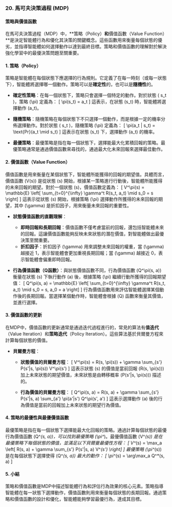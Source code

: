 ### 20. **馬可夫決策過程 (MDP)**

#### 策略與價值函數

在馬可夫決策過程（MDP）中，**策略（Policy）**和**價值函數（Value Function）**是決定智能體行為和優化其決策的關鍵概念。這些函數用來衡量每個狀態的優劣，並指導智能體如何選擇動作以達到最終目標。策略和價值函數的理解對於解決強化學習中的最優決策問題至關重要。

#### 1. **策略（Policy）**

策略是智能體在每個狀態下應選擇的行為規則。它定義了在每一時刻（或每一狀態下），智能體將選擇哪一個動作。策略可以是**確定性**的，也可以是**隨機性**的。

- **確定性策略**：在每一個狀態下，策略只會選擇一個特定的動作。對於狀態 \( s_t \)，策略 \(\pi\) 定義為：
  \[
  \pi(s_t) = a_t
  \]
  這表示，在狀態 \(s_t\) 時，智能體將選擇動作 \(a_t\)。
  
- **隨機策略**：隨機策略在每個狀態下不只選擇一個動作，而是根據一定的機率分佈選擇動作。對於狀態 \( s_t \)，隨機策略 \(\pi\) 定義為：
  \[
  \pi(a_t | s_t) = \text{Pr}(a_t \mid s_t)
  \]
  這表示在狀態 \(s_t\) 下，選擇動作 \(a_t\) 的機率。

- **最優策略**：最優策略是指在每一個狀態下，選擇能最大化累積回報的策略。最優策略通常是通過價值函數來尋找的，通過最大化未來回報來選擇最佳動作。

#### 2. **價值函數（Value Function）**

價值函數是用來衡量在某個狀態下，智能體所能獲得的回報的期望值。具體而言，價值函數 \(V(s)\) 是從狀態 \(s\) 開始，根據某一策略進行行動後，智能體所能獲得的未來回報的期望。對於一個狀態 \(s\)，價值函數定義為：
\[
V^\pi(s) = \mathbb{E} \left[ \sum_{t=0}^{\infty} \gamma^t R(s_t, a_t) \mid s_0 = s \right]
\]
這表示從狀態 \(s\) 開始，根據策略 \(\pi\) 選擇動作所獲得的未來回報的期望，其中 \(\gamma\) 是折扣因子，用來衡量未來回報的重要性。

- **狀態價值函數的直觀理解**：
  - **即時回報和長期回報**：價值函數不僅考慮當前的回報，還包括智能體未來的回報。這讓價值函數能夠反映未來狀態的潛在價值，對智能體做出最優決策至關重要。
  - **折扣因子**：折扣因子 \(\gamma\) 用來調整未來回報的權重，當 \(\gamma\) 越接近 1，表示智能體會更加重視長期回報；當 \(\gamma\) 越接近 0，表示智能體會偏重即時回報。

- **行為價值函數（Q函數）**：與狀態價值函數不同，行為價值函數 \(Q^\pi(s, a)\) 衡量在狀態 \(s\) 下執行動作 \(a\) 後，根據策略 \(\pi\) 繼續行動所獲得的回報期望值：
  \[
  Q^\pi(s, a) = \mathbb{E} \left[ \sum_{t=0}^{\infty} \gamma^t R(s_t, a_t) \mid s_0 = s, a_0 = a \right]
  \]
  行為價值函數用來評估智能體選擇某個動作後的長期回報。當選擇某個動作時，智能體會根據 \(Q\) 函數來衡量其價值，並進行選擇。

#### 3. **價值函數的更新**

在MDP中，價值函數的更新通常是通過迭代過程進行的，常見的算法有**值迭代**（Value Iteration）和**策略迭代**（Policy Iteration）。這些算法基於貝爾曼方程來計算每個狀態的價值。

- **貝爾曼方程**：
  - **狀態價值的貝爾曼方程**：
    \[
    V^\pi(s) = R(s, \pi(s)) + \gamma \sum_{s'} P(s'|s, \pi(s)) V^\pi(s')
    \]
    這表示狀態 \(s\) 的價值是當前回報 \(R(s, \pi(s))\) 加上未來狀態的期望價值，未來狀態是由轉移概率 \(P(s'|s, \pi(s))\) 描述的。
    
  - **行為價值的貝爾曼方程**：
    \[
    Q^\pi(s, a) = R(s, a) + \gamma \sum_{s'} P(s'|s, a) \sum_{a'} \pi(a'|s') Q^\pi(s', a')
    \]
    這表示選擇動作 \(a\) 後的行為價值是當前的回報加上未來狀態的期望行為價值。

#### 4. **策略的最優性與最優價值函數**

最優策略是指在每一個狀態下選擇能最大化回報的策略。通過計算每個狀態的最優行為價值函數 \(Q^*(s, a)\)，可以找到最優策略 \(\pi^*\)。最優價值函數 \(V^*(s)\) 是在最優策略下每個狀態的價值，並滿足以下貝爾曼最優性方程：
\[
V^*(s) = \max_a \left[ R(s, a) + \gamma \sum_{s'} P(s'|s, a) V^*(s') \right]
\]
最優策略 \(\pi^*(s)\) 是在每個狀態下選擇使得 \(Q^*(s, a)\) 最大的動作：
\[
\pi^*(s) = \arg\max_a Q^*(s, a)
\]

#### 5. **小結**

策略和價值函數是MDP中描述智能體行為和評估行為效果的核心元素。策略指導智能體在每一狀態下選擇動作，價值函數則用來衡量每個狀態的長期回報。通過策略和價值函數的設計和優化，智能體能夠學習最優行為，達成其目標。